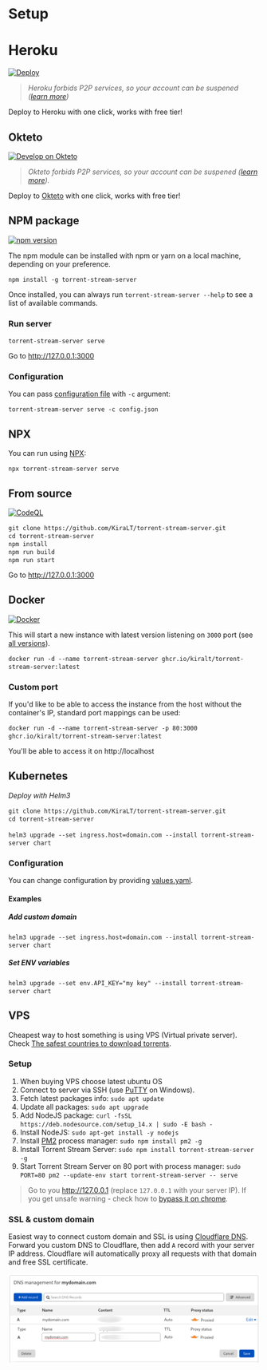 # Setup

# Heroku

[![Deploy](https://www.herokucdn.com/deploy/button.svg)](https://heroku.com/deploy?template=https://github.com/KiraLT/torrent-stream-server)

> _Heroku forbids P2P services, so your account can be suspened ([learn more](https://github.com/KiraLT/torrent-stream-server/issues/32))_

Deploy to Heroku with one click, works with free tier!

## Okteto

[![Develop on Okteto](https://okteto.com/develop-okteto.svg)](https://cloud.okteto.com/deploy?repository=https://github.com/KiraLT/torrent-stream-server&branch=master)

> _Okteto forbids P2P services, so your account can be suspened ([learn more](https://okteto.com/legal/))._

Deploy to [Okteto](https://okteto.com) with one click, works with free tier!

## NPM package

[![npm version](https://badge.fury.io/js/torrent-stream-server.svg)](https://www.npmjs.com/package/torrent-stream-server)

The npm module can be installed with npm or yarn on a local machine, depending on your preference.

```shell
npm install -g torrent-stream-server
```

Once installed, you can always run `torrent-stream-server --help` to see a list of available commands.

### Run server

```shell
torrent-stream-server serve
```
Go to http://127.0.0.1:3000

### Configuration

You can pass [configuration file](./configuration) with `-c` argument:

```shell
torrent-stream-server serve -c config.json
```

## NPX

You can run using [NPX](https://www.npmjs.com/package/npx):

```shell
npx torrent-stream-server serve
```

## From source

[![CodeQL](https://github.com/KiraLT/torrent-stream-server/workflows/CodeQL/badge.svg?branch=master)](https://github.com/KiraLT/torrent-stream-server)

```shell
git clone https://github.com/KiraLT/torrent-stream-server.git
cd torrent-stream-server
npm install
npm run build
npm run start
```

Go to http://127.0.0.1:3000

## Docker

[![Docker](https://github.com/KiraLT/torrent-stream-server/workflows/Docker/badge.svg?branch=master)](https://github.com/users/KiraLT/packages/container/package/torrent-stream-server)

This will start a new instance with latest version listening on `3000` port (see [all versions](https://github.com/users/KiraLT/packages/container/torrent-stream-server/versions)). 

```shell
docker run -d --name torrent-stream-server ghcr.io/kiralt/torrent-stream-server:latest
```

### Custom port

If you'd like to be able to access the instance from the host without the container's IP, standard port mappings can be used:

```shell
docker run -d --name torrent-stream-server -p 80:3000 ghcr.io/kiralt/torrent-stream-server:latest
```

You'll be able to access it on http://localhost

## Kubernetes

_Deploy with Helm3_

```shell
git clone https://github.com/KiraLT/torrent-stream-server.git
cd torrent-stream-server

helm3 upgrade --set ingress.host=domain.com --install torrent-stream-server chart
```

### Configuration

You can change configuration by providing [values.yaml](https://github.com/KiraLT/torrent-stream-server/blob/master/chart/values.yaml).

#### Examples

##### Add custom domain

```shell
helm3 upgrade --set ingress.host=domain.com --install torrent-stream-server chart
```

##### Set ENV variables

```shell
helm3 upgrade --set env.API_KEY="my key" --install torrent-stream-server chart
```

## VPS

Cheapest way to host something is using VPS (Virtual private server). Check [The safest countries to download torrents](https://www.downloadprivacy.com/safest-countries-to-download-torrents).

### Setup

1. When buying VPS choose latest ubuntu OS
2. Connect to server via SSH (use [PuTTY](https://www.putty.org/) on Windows).
3. Fetch latest packages info: `sudo apt update`
4. Update all packages: `sudo apt upgrade`
5. Add NodeJS package: `curl -fsSL https://deb.nodesource.com/setup_14.x | sudo -E bash -`
6. Install NodeJS: `sudo apt-get install -y nodejs`
7. Install [PM2](https://www.npmjs.com/package/pm2) process manager: `sudo npm install pm2 -g`
8. Install Torrent Stream Server: `sudo npm install torrent-stream-server -g`
9. Start Torrent Stream Server on 80 port with process manager: `sudo PORT=80 pm2 --update-env start torrent-stream-server -- serve`

> Go to you http://127.0.0.1 (replace `127.0.0.1` with your server IP). If you get unsafe warning - check how to [bypass it on chrome](https://www.technipages.com/google-chrome-bypass-your-connection-is-not-private-message).

### SSL & custom domain

Easiest way to connect custom domain and SSL is using [Cloudflare DNS](https://www.cloudflare.com/dns/). Forward you custom DNS to Cloudflare, then add `A` record with your server IP address. Cloudflare will automatically proxy all requests with that domain and free SSL certificate.

![cloudflare](./images/cloudflare.png)
